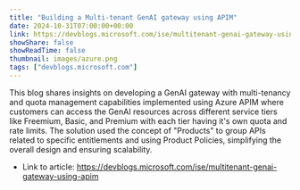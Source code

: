 ```yaml
---
title: "Building a Multi-tenant GenAI gateway using APIM"
date: 2024-10-31T07:00:00+00:00
link: https://devblogs.microsoft.com/ise/multitenant-genai-gateway-using-apim
showShare: false
showReadTime: false
thumbnail: images/azure.png
tags: ["devblogs.microsoft.com"]
---
```

This blog shares insights on developing a GenAI gateway with multi-tenancy and quota management capabilities implemented using Azure APIM where customers can access the GenAI resources across different service tiers like Freemium, Basic, and Premium with each tier having it's own quota and rate limits. The solution used the concept of "Products" to group APIs related to specific entitlements and using Product Policies, simplifying the overall design and ensuring scalability.

- Link to article: https://devblogs.microsoft.com/ise/multitenant-genai-gateway-using-apim